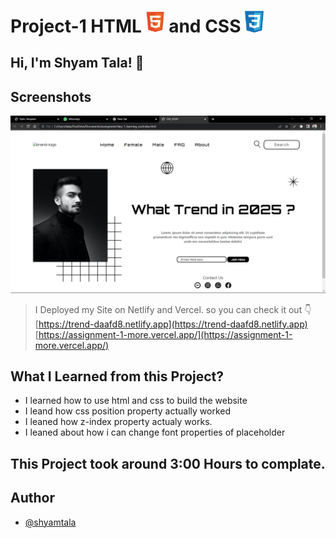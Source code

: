 # Project-1 HTML <img src="./screenshot/1.png" width="30"> and CSS <img src="./screenshot/css1.png" width="30">

## Hi, I'm Shyam Tala! 👋


## Screenshots

![App Screenshot](./screenshot/Screenshot%20(61).png)

>I Deployed my Site on Netlify and Vercel. so you can check it out 👇
<br> [https://trend-daafd8.netlify.app](https://trend-daafd8.netlify.app)
<br> [https://assignment-1-more.vercel.app/](https://assignment-1-more.vercel.app/)

## What I Learned from this Project?

 - I learned how to use html and css to build the website
 - I leand how css position property actually worked
 - I leaned how z-index property actualy works.
 - I leaned about how i can change font properties of placeholder 


## This Project took around 3:00 Hours to complate.

## Author

- [@shyamtala](https://github.com/shyamtala003)


